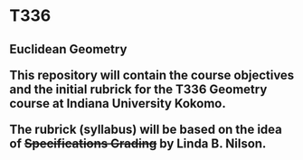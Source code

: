 T336
====

<h2>Euclidean Geometry 

This repository will contain the course objectives and the initial rubrick for the T336 Geometry course at Indiana University Kokomo.

The rubrick (syllabus) will be based on the idea of ~~Specifications Grading~~ by Linda B. Nilson.
